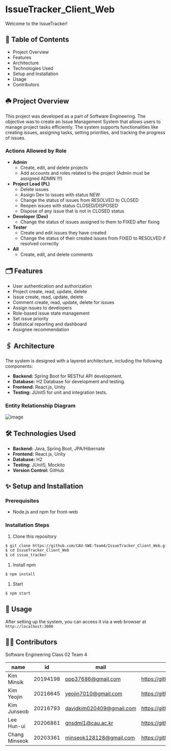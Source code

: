 # IssueTracker_Client_Web

Welcome to the IssueTracker!

## 📓 Table of Contents

- Project Overview
- Features
- Architecture
- Technologies Used
- Setup and Installation
- Usage
- Contributors

## ☘️ Project Overview


This project was developed as a part of Software Engineering. The objective was to create an Issue Management System that allows users to manage project tasks efficiently. The system supports functionalities like creating issues, assigning tasks, setting priorities, and tracking the progress of issues.

### Actions Allowed by Role

- **Admin**
    - Create, edit, and delete projects
    - Add accounts and roles related to the project (Admin must be assigned ADMIN !!!)
- **Project Lead (PL)**
    - Delete issues
    - Assign Dev to issues with status NEW
    - Change the status of issues from RESOLVED to CLOSED
    - Reopen issues with status CLOSED/DISPOSED
    - Dispose of any issue that is not in CLOSED status
- **Developer (Dev)**
    - Change the status of issues assigned to them to FIXED after fixing
- **Tester**
    - Create and edit issues they have created
    - Change the status of their created issues from FIXED to RESOLVED if resolved correctly
- **All**
    - Create, edit, and delete comments

## 🗂️ Features

- User authentication and authorization
- Project create, read, update, delete
- Issue create, read, update, delete
- Comment create, read, update, delete for issues
- Assign issues to developers
- Role-based issue state management
- Set issue priority
- Statistical reporting and dashboard
- Assignee recommendation

## 🖇️ Architecture


The system is designed with a layered architecture, including the following components:

- **Backend:** Spring Boot for RESTful API development.
- **Database:** H2 Database for development and testing.
- **Frontend:** React.js, Unity
- **Testing:** JUnit5 for unit and integration tests.

### Entity Relationship Diagram
![image](https://github.com/CAU-SWE-Team4/IssueTracker_Client_Web/assets/84865066/8d5b6f4b-e73e-45fc-8e39-785bf04335f0)


## 🛠️ Technologies Used

- **Backend:** Java, Spring Boot, JPA/Hibernate
- **Frontend:** React.js, Unity
- **Database:** H2
- **Testing:** JUnit5, Mockito
- **Version Control:** GitHub

## ✨ Setup and Installation



### Prerequisites
- Node.js and npm for front-web

### Installation Steps
1. Clone this repository

```bash
$ git clone https://github.com/CAU-SWE-Team4/IssueTracker_Client_Web.git
$ cd IssueTracker_Client_Web
$ cd issue_tracker
```

1. Install npm

```bash
$ npm install
```

1. Start

```bash
$ npm start
```

## 🎀 Usage


After setting up the system, you can access it via a web browser at `http://localhost:3000` 

## 👯‍♀️ Contributors


Software Engineering Class 02 Team 4

| name | id | mail | github | role |
| --- | --- | --- | --- | --- |
| Kim Minsik | 20194198 | ppp37686@gmail.com | https://github.com/pius338 | Web-client |
| Kim Yeojin | 20216645 | yeojin7010@gmail.com | https://github.com/lucete012 | Server, Web-client  |
| Kim Junseob | 20216793 | davidkim020409@gmail.com | https://github.com/benzenekim | Game-client |
| Lee Hun-ui | 20206861 | gnsdml1@cau.ac.kr | https://github.com/HN-UI | Documentation |
| Chang Minseok | 20203361 | minseok128128@gmail.com | https://github.com/minseok128 | Server |
